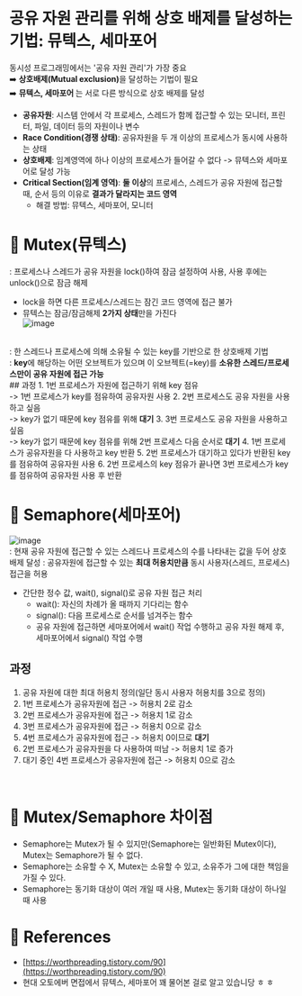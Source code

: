 # 공유 자원 관리를 위해 상호 배제를 달성하는 기법: 뮤텍스, 세마포어
동시성 프로그래밍에서는 '공유 자원 관리'가 가장 중요<br>
➡️ <b>상호배제(Mutual exclusion)</b>을 달성하는 기법이 필요<br>
➡️ <b> 뮤텍스, 세마포어 </b>는 서로 다른 방식으로 상호 배제를 달성
<br>
- <b>공유자원</b>: 시스템 안에서 각 프로세스, 스레드가 함께 접근할 수 있는 모니터, 프린터, 파일, 데이터 등의 자원이나 변수
- <b>Race Condition(경쟁 상태)</b>: 공유자원을 두 개 이상의 프로세스가 동시에 사용하는 상태
- <b>상호배제</b>: 임계영역에 하나 이상의 프로세스가 들어갈 수 없다 -> 뮤텍스와 세마포어로 달성 가능
- <b>Critical Section(임계 영역)</b>: <b>둘 이상</b>의 프로세스, 스레드가 공유 자원에 접근할 때, 순서 등의 이유로 <b>결과가 달라지는 코드 영역</b>
   - 해결 방법: 뮤텍스, 세마포어, 모니터

# :ribbon: Mutex(뮤텍스)
: 프로세스나 스레드가 공유 자원을 lock()하여 잠금 설정하여 사용, 사용 후에는 unlock()으로 잠금 해제
- lock을 하면 다른 프로세스/스레드는 잠긴 코드 영역에 접근 불가
- 뮤텍스는 잠금/잠금해제 <b>2가지 상태</b>만을 가진다<br>
![image](https://github.com/AucSuSu/CS-study/assets/75782242/6cdd0e6f-837d-4237-bd0e-1434711258d9)
<br>
: 한 스레드나 프로세스에 의해 소유될 수 있는 key를 기반으로 한 상호배제 기법<br>
: <b>key</b>에 해당하는 어떤 오브젝트가 있으며 이 오브젝트(=key)를 <b>소유한 스레드/프로세스만이 공유 자원에 접근 가능</b>
<br>
## 과정
1. 1번 프로세스가 자원에 접근하기 위해 key 점유<br>
   -> 1번 프로세스가 key를 점유하여 공유자원 사용
2. 2번 프로세스도 공유 자원을 사용하고 싶음<br>
  -> key가 없기 때문에 key 점유를 위해 <b>대기</b>
3. 3번 프로세스도 공유 자원을 사용하고 싶음<br>
  -> key가 없기 때문에 key 점유를 위해 2번 프로세스 다음 순서로 <b>대기</b>
4. 1번 프로세스가 공유자원을 다 사용하고 key 반환
5. 2번 프로세스가 대기하고 있다가 반환된 key를 점유하여 공유자원 사용
6. 2번 프로세스의 key 점유가 끝나면 3번 프로세스가 key를 점유하여 공유자원 사용 후 반환

<br>

# :ribbon: Semaphore(세마포어)
![image](https://github.com/AucSuSu/CS-study/assets/75782242/c2e4a2c8-9567-4a82-95dd-094ca2d914b4)<br>
: 현재 공유 자원에 접근할 수 있는 스레드나 프로세스의 수를 나타내는 값을 두어 상호배제 달성
: 공유자원에 접근할 수 있는 <b>최대 허용치만큼</b> 동시 사용자(스레드, 프로세스) 접근을 허용

- 간단한 정수 값, wait(), signal()로 공유 자원 접근 처리
  - wait(): 자신의 차례가 올 때까지 기다리는 함수
  - signal(): 다음 프로세스로 순서를 넘겨주는 함수
  - 공유 자원에 접근하면 세마포어에서 wait() 작업 수행하고 공유 자원 해제 후, 세마포어에서 signal() 작업 수행

## 과정
1. 공유 자원에 대한 최대 허용치 정의(일단 동시 사용자 허용치를 3으로 정의)
2. 1번 프로세스가 공유자원에 접근 -> 허용치 2로 감소
3. 2번 프로세스가 공유자원에 접근 -> 허용치 1로 감소
4. 3번 프로세스가 공유자원에 접근 -> 허용치 0으로 감소
5. 4번 프로세스가 공유자원에 접근 -> 허용치 0이므로 <b>대기</b>
6. 2번 프로세스가 공유자원을 다 사용하여 떠남 -> 허용치 1로 증가
7. 대기 중인 4번 프로세스가 공유자원에 접근 -> 허용치 0으로 감소
<br>

# :confetti_ball: Mutex/Semaphore 차이점
- Semaphore는 Mutex가 될 수 있지만(Semaphore는 일반화된 Mutex이다), Mutex는 Semaphore가 될 수 없다.
- Semaphore는 소유할 수 X, Mutex는 소유할 수 있고, 소유주가 그에 대한 책임을 가질 수 있다.
- Semaphore는 동기화 대상이 여러 개일 때 사용, Mutex는 동기화 대상이 하나일 때 사용


# :round_pushpin: References
- [https://worthpreading.tistory.com/90](https://worthpreading.tistory.com/90)
- 현대 오토에버 면접에서 뮤텍스, 세마포어 꽤 물어본 걸로 알고 있습니당 ㅎ ㅎ
